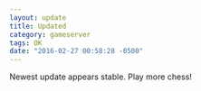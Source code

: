 ```yaml
---
layout: update
title: Updated
category: gameserver
tags: OK
date: "2016-02-27 00:58:28 -0500"
---
```


Newest update appears stable. Play more chess!
